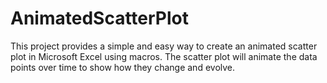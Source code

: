 # AnimatedScatterPlot
This project provides a simple and easy way to create an animated scatter plot in Microsoft Excel using macros. The scatter plot will animate the data points over time to show how they change and evolve.
